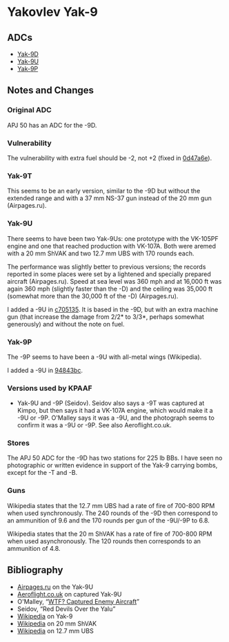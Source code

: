 # Yakovlev Yak-9

## ADCs

- [Yak-9D](Yak-9D.json)
- [Yak-9U](Yak-9U.json)
- [Yak-9P](Yak-9P.json)


## Notes and Changes

### Original ADC

APJ 50 has an ADC for the -9D.

### Vulnerability

The vulnerability with extra fuel should be -2, not +2 (fixed in [0d47a6e](https://github.com/alanwatsonforster/glass/commit/0d47a6e3a58299644825bf1d6405d230743c1a48)).

### Yak-9T

This seems to be an early version, similar to the -9D but without the extended range and with a 37 mm NS-37 gun instead of the 20 mm gun (Airpages.ru).

### Yak-9U

There seems to have been two Yak-9Us: one prototype with the VK-105PF engine and one that reached production with VK-107A. Both were aremed with a 20 mm ShVAK and two 12.7 mm UBS with 170 rounds each. 

The performance was slightly better to previous versions; the records reported in some places were set by a lightened and specially prepared aircraft (Airpages.ru). Speed at sea level was 360 mph and at 16,000 ft was again 360 mph (slightly faster than the -D) and the ceiling was 35,000 ft (somewhat more than the 30,000 ft of the -D) (Airpages.ru). 

I added a -9U in [c705135](https://github.com/alanwatsonforster/glass/commit/c7051355df7d7c981cb48046d6883e7ba459aa24). It is based in the -9D, but with an extra machine gun (that increase the damage from 2/2* to 3/3*, perhaps somewhat generously) and without the note on fuel.

### Yak-9P

The -9P seems to have been a -9U with all-metal wings (Wikipedia).

I added a -9U in [94843bc](https://github.com/alanwatsonforster/glass/commit/94843bc0c4b4e70d8a669ec2de628d24c948e3e5).

### Versions used by KPAAF

- Yak-9U and -9P (Seidov).  Seidov also says a -9T was captured at Kimpo, but then says it had a VK-107A engine, which would make it a -9U or -9P. O'Malley says it was a -9U, and the photograph seems to confirm it was a -9U or -9P. See also Aeroflight.co.uk.

### Stores

The APJ 50 ADC for the -9D has two stations for 225 lb BBs. I have seen no photographic or written evidence in support of the Yak-9 carrying bombs, except for the -T and -B.

### Guns

Wikipedia states that the 12.7 mm UBS had a rate of fire of 700-800 RPM when used synchronously. The 240 rounds of the -9D then correspond to an ammunition of 9.6 and the 170 rounds per gun of the -9U/-9P to 6.8.

Wikipedia states that the 20 m ShVAK has a rate of fire of 700-800 RPM when used asynchronously. The 120 rounds then corresponds to an ammunition of 4.8.

## Bibliography

- [Airpages.ru](https://airpages.ru/eng/ru/yak9u.shtml) on the Yak-9U
- [Aeroflight.co.uk](https://www.aeroflight.co.uk/tag/yak-9) on captured Yak-9U
- O'Malley, “[WTF? Captured Enemy Aircraft](https://www.vintagewings.ca/stories/wtf)”
- Seidov, “Red Devils Over the Yalu”
- [Wikipedia](https://en.wikipedia.org/wiki/Yakovlev_Yak-9) on Yak-9
- [Wikipedia](https://en.wikipedia.org/wiki/ShVAK_cannon) on 20 mm ShVAK
- [Wikipedia](https://en.wikipedia.org/wiki/Berezin_UB) on 12.7 mm UBS